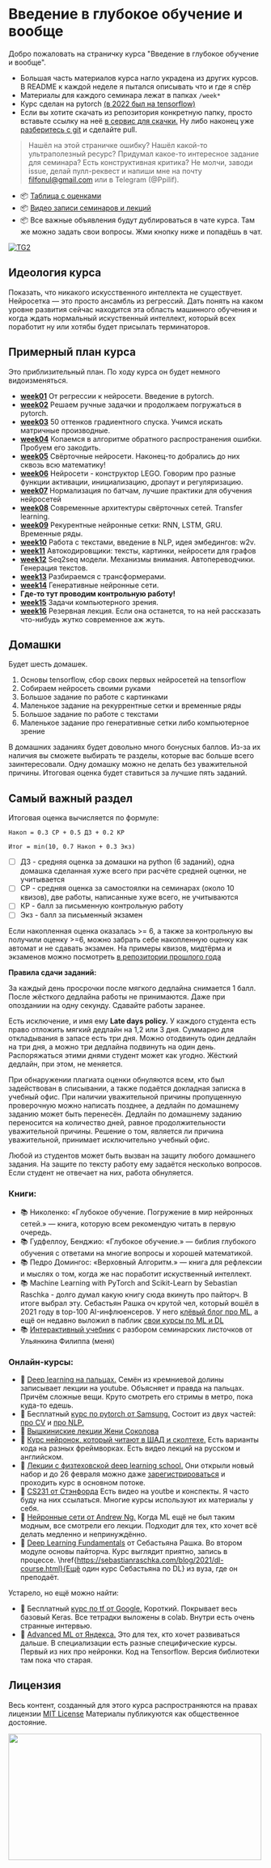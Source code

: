 # Введение в глубокое обучение и вообще

Добро пожаловать на страничку курса "Введение в глубокое обучение и вообще". 

- Большая часть материалов курса нагло украдена из других курсов. В README к каждой неделе я пытался описывать что и где я спёр
- Материалы для каждого семинара лежат в папках `/week*`
- Курс сделан на pytorch [(в 2022 был на tensorflow)](https://github.com/FUlyankin/deep_learning_tf)
- Если вы хотите скачать из репозитория конкретную папку, просто вставьте ссылку на неё [в сервис для скачки.](https://minhaskamal.github.io/DownGit/#/home) Ну либо наконец уже [разберитесь с git](https://githowto.com/ru) и сделайте pull. 


> Нашёл на этой страничке ошибку? Нашёл какой-то ультраполезный ресурс? Придумал какое-то интересное задание для семинара? Есть конструктивная критика? Не молчи, заводи issue, делай пулл-реквест и напиши мне на почту filfonul@gmail.com или в Telegram (@Ppilif). 


- 📦 [Таблица с оценками](https://docs.google.com/spreadsheets/d/1r5koThyau5cxgp6MZAIFIwh0zdttyKe5B-nkpLatzmo/edit?usp=sharing)
- 📦 [Видео записи семинаров и лекций](https://youtube.com/playlist?list=PLNKXA-74YGLhB1xyYPK78L_M5DeMCPOY4)
- 📦 Все важные объявления будут дублироваться в чате курса. Там же можно задать свои вопросы. Жми кнопку ниже и попадёшь в чат.

[![TG2](https://img.shields.io/badge/Telegram-DL--announcement-blue)](https://t.me/+BvoZ8PGnkmw5Mjcy)


## Идеология курса 

Показать, что никакого искусственного интеллекта не существует. Нейросетка — это просто ансамбль из регрессий. Дать понять на каком уровне развития сейчас находится эта область машинного обучения и когда ждать нормальный искуственный интеллект, который всех поработит ну или хотябы будет присылать терминаторов.


## Примерный план курса

Это приблизительный план. По ходу курса он будет немного видоизменяться. 

- [__week01__](./week01_intro) От регрессии к нейросети. Введение в pytorch. 
- [__week02__](./week02_pytorch) Решаем ручные задачки и продолжаем погружаться в pytorch. 
- [__week03__](./week03_gd) 50 оттенков градиентного спуска. Учимся искать матричные производные.
- [__week04__](./week04_backprop) Копаемся в алгоритме обратного распространения ошибки. Пробуем его закодить. 
- [__week05__](./week05_conv_nets) Свёрточные нейросети. Наконец-то добрались до них сквозь всю математику! 
- [__week06__](./week06_lego) Нейросети - конструктор LEGO. Говорим про разные функции активации, инициализацию, дропаут и регуляризацию.
- [__week07__](./week07_evrist) Нормализация по батчам, лучшие практики для обучения нейросетей
- [__week08__](./week08_modern_conv_nets) Современные архитектуры свёрточных сетей. Transfer learning.
- [__week09__](./week09_rnn) Рекурентные нейронные сетки: RNN, LSTM, GRU. Временные ряды. 
- [__week10__](./week10_nlp_w2v) Работа с текстами, введение в NLP, идея эмбедингов: w2v.
- [__week11__](./week11_autoencoders) Автокодировщики: тексты, картинки, нейросети для графов 
- [__week12__](./week12_seq2seq) Seq2seq модели. Механизмы внимания. Автопереводчики. Генерация текстов.
- [__week13__](./week13_transformers_and_GPT) Разбираемся с трансформерами.
- [__week14__](./week14_gans) Генеративные нейронные сети.
- **Где-то тут проводим контрольную работу!**
- [__week15__](./week15_cv) Задачи компьютерного зрения.
- [__week16__](./week16_fun) Резервная лекция. Если она останется, то на ней рассказать что-нибудь жутко современное аж жуть. 


## Домашки

Будет шесть домашек. 

1. Основы tensorflow, сбор своих первых нейросетей на tensorflow
2. Собираем нейросеть своими руками
3. Большое задание по работе с картинками
4. Маленькое задание на рекуррентные сетки и временные ряды
5. Большое задание по работе с текстами
6. Маленькое задание про генеративные сетки либо компьютерное зрение

В домашних заданиях будет довольно много бонусных баллов. Из-за их наличия вы сможете выбирать те разделы, которые вас больше всего заинтересовали. Одну домашку можно не делать без уважительной причины. Итоговая оценка будет ставиться за лучшие пять заданий. 


## Самый важный раздел 

Итоговая оценка вычисляется по формуле: 

```
Накоп = 0.3 СР + 0.5 ДЗ + 0.2 КР 

Итог = min(10, 0.7 Накоп + 0.3 Экз)
```

- [ ] ДЗ - средняя оценка за домашки на python (6 заданий), одна домашка сделанная хуже всего при расчёте средней оценки, не учитывается
- [ ] СР - средняя оценка за самостоялки на семинарах (около 10 квизов), две работы, написанные хуже всего, не учитываются
- [ ] КР - балл за письменную контрольную работу
- [ ] Экз - балл за письменный экзамен

Если накопленная оценка оказалась >= 6, а также за контрольную вы получили оценку >=6, можно забрать себе накопленную оценку как автомат и не сдавать экзамен. На примеры квизов, мидтёрма и экзаменов можно посмотреть [в репозитории прошлого года](https://github.com/FUlyankin/deep_learning_tf/tree/main/quizes)


__Правила сдачи заданий:__ 

За каждый день просрочки после мягкого дедлайна снимается 1 балл. После жёсткого дедлайна работы не принимаются. Даже при опозданиии на одну секунду. Сдавайте работы заранее. 

Есть исключение, и имя ему __Late days policy.__ У каждого студента есть право отложить мягкий дедлайн на 1,2 или 3 дня. Суммарно для откладывания в запасе есть три дня. Можно отодвинуть один дедлайн на три дня, а можно три дедлайна подвинуть на один день. Распоряжаться этими днями студент может как угодно. Жёсткий дедлайн, при этом, не меняется. 

При обнаружении плагиата оценки обнуляются всем, кто был задействован в списывании, а также подаётся докладная записка в учебный офис. При наличии уважительной причины пропущенную проверочную можно написать позднее, а дедлайн по домашнему заданию может быть перенесён. Дедлайн по домашнему заданию переносится на количество дней, равное продолжительности уважительной причины. Решение о том, является ли причина уважительной, принимает исключительно учебный офис. 

Любой из студентов может быть вызван на защиту любого домашнего задания. На защите по тексту работу ему задаётся несколько вопросов. Если студент не отвечает на них, работа обнуляется.


### Книги:

- 📚 Николенко: «Глубокое обучение. Погружение в мир нейронных сетей.» — книга, которую всем рекомендую читать в первую очередь.
- 📚 Гудфеллоу, Бенджио: «Глубокое обучение.» — библия глубокого обучения с ответами на многие вопросы и хорошей математикой.
- 📚 Педро Домингос: «Верховный Алгоритм.» — книга для рефлексии и мыслях о том, когда же нас поработит искуственный интеллект.
- 📚 Machine Learning with PyTorch and Scikit-Learn by Sebastian Raschka - долго думал какую книгу сюда вкинуть про пайторч. В итоге выбрал эту.  Себастьян Рашка оч крутой чел, который вошёл в 2021 году в  top-100 AI-инфлюенсеров. У него [клёвый блог про ML,](https://sebastianraschka.com/blog/) а ещё он недавно выложил в паблик [свои курсы по ML и DL](https://sebastianraschka.com/teaching/)
- 📚 [Интерактивный учебник](https://fulyankin.github.io/deep_learning_masha_book/intro.html) с разбором семинарских листочков от Ульянкина Филиппа (меня)


### Онлайн-курсы:

- 🤖 [Deep learning на пальцах.](https://dlcourse.ai) Семён из кремниевой долины записывает лекции на youtube. Объясняет и правда на пальцах. Причём сложные вещи. Круто смотреть его стримы в метро, пока куда-то едешь. 
- 🤖 Бесплатный [курс по pytorch от Samsung.](https://stepik.org/org/srr) Состоит из двух частей: [про CV](https://stepik.org/course/50352/promo) и [про NLP.](https://stepik.org/course/54098/promo)
- 🤖 [Вышкиниские лекции Жени Соколова](https://www.youtube.com/watch?v=62sP9QKYrgI&list=PLEwK9wdS5g0qa3PIhR6HBDJD_QnrfP8Ei)
- 🤖 [Курс нейронок, который читают в ШАД и сколтехе.](https://github.com/yandexdataschool/Practical_DL/tree/master)  Есть варианты кода на разных фреймворках. Есть видео лекций на русском и английском.
- 🤖 [Лекции с физтеховской deep learning school.](https://www.youtube.com/@DeepLearningSchool/playlists) Они открыли новый набор и до 26 февраля можно даже [зарегистрироваться](https://dls.samcs.ru/regform) и проходить курс в основном потоке.  
- 🤖 [CS231 от Стэнфорда](https://www.youtube.com/watch?v=vT1JzLTH4G4&list=PLSVEhWrZWDHQTBmWZufjxpw3s8sveJtnJ) Есть видео на youtbe и конспекты. Я часто буду на них ссылаться.  Многие курсы используют их материалы у себя. 
- 🤖 [Нейронные сети от Andrew Ng.](https://www.coursera.org/specializations/deep-learning) Когда ML ещё не был таким модным, все смотрели его лекции. Подходит для тех, кто хочет всё делать медленно и непринуждённо.
- 🤖 [Deep Learning Fundamentals](https://lightning.ai/pages/courses/deep-learning-fundamentals/) от Себастьяна Рашка. Во втором модуле основы пайторча. Курс выглядит приятно, запись в процессе.  \href{https://sebastianraschka.com/blog/2021/dl-course.html}{Ещё один курс Себастьяна по DL} из вуза, где он преподаёт.


Устарело, но ещё можно найти:

- 🤖 Бесплатный [курс по tf от Google.](https://www.udacity.com/course/intro-to-tensorflow-for-deep-learning--ud187) Короткий. Покрывает весь базовый Keras. Все тетрадки выложены в colab. Внутри есть очень странные интервью.  
- 🤖 [Advanced ML от Яндекса.](https://www.coursera.org/specializations/aml) Это для тех, кто хочет развиваться дальше. В специализации есть разные специфические курсы. Первый из них про нейронки. Код на Tensorflow. Версия библиотеки там пока что старая.


## Лицензия

Весь контент, созданный для этого курса распространяются на правах лицензии [MIT License](https://github.com/hse-econ-data-science/dap_2020_fall/blob/master/LICENSE) Материалы публикуются как общественное достояние.

<img align="center" src="http://www.roundcrisis.com/presentations/ndc-oslo/images/legos.jpg" height="250" width="500">
<br>
<br>
